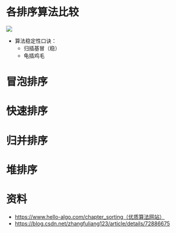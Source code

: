 # 各排序算法比较
![](https://pic.imgdb.cn/item/668d0986d9c307b7e9191ac3.png)
- 算法稳定性口诀：
  - 归插基冒（稳）
  - 龟插鸡毛
# 冒泡排序

# 快速排序

# 归并排序

# 堆排序








# 资料
- https://www.hello-algo.com/chapter_sorting（优质算法网站）
- https://blog.csdn.net/zhangfuliang123/article/details/72886675